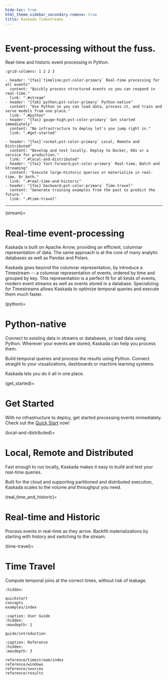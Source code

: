 ```yaml
---
hide-toc: true
html_theme.sidebar_secondary.remove: true
title: Kaskada Timestreams
---
```


<div class="px-4 py-5 my-5 text-center">
    <img class="d-block mx-auto mb-4" src="_static/kaskada.svg" alt="" width="auto">
    <h1 class="display-5 fw-bold">Event-processing without the fuss.</h1>
    <div class="col-lg-6 mx-auto">
      <p class="lead mb-4">Real-time and historic event processing in Python.
      </p>
    </div>
</div>

```{gallery-grid}
:grid-columns: 1 2 2 3

- header: "{fas}`timeline;pst-color-primary` Real-time processing for all events"
  content: "Quickly process structured events so you can respond in real-time."
  link: ".#stream"
- header: "{fab}`python;pst-color-primary` Python-native"
  content: "Use Python so you can load data, process it, and train and serve models from one place."
  link: ".#python"
- header: "{fas}`gauge-high;pst-color-primary` Get started immediately"
  content: "No infrastructure to deploy let's you jump right in."
  link: ".#get-started"

- header: "{fas}`rocket;pst-color-primary` Local, Remote and Distributed"
  content: "Develop and test locally. Deploy to Docker, K8s or a service for production."
  link: ".#local-and-distributed"
- header: "{fas}`fast-forward;pst-color-primary` Real-time, Batch and Streaming"
  content: "Execute large-historic queries or materialize in real-time. Or both."
  link: ".#real-time-and-historic"
- header: "{fas}`backward;pst-color-primary` Time-travel"
  content: "Generate training examples from the past to predict the future."
  link: ".#time-travel"
```

* * *

(stream)=
# Real-time event-processing

Kaskada is built on Apache Arrow, providing an efficient, columnar representation of data.
The same approach is at the core of many analytic databases as well as Pandas and Polars.

Kaskada goes beyond the columnar representation, by introduce a Timestream -- a columnar representation of events, ordered by time and grouped by key.
This representation is a perfect fit for all kinds of events, modern event streams as well as events stored in a database.
Specializing for Timestreams allows Kaskada to optimize temporal queries and execute them much faster.

(python)=
# Python-native

Connect to existing data in streams or databases, or load data using Python.
Wherever your events are stored, Kaskada can help you process them.

Build temporal queries and process the results using Python.
Connect straight to your visualizations, dashboards or machine learning systems.

Kaskada lets you do it all in one place.

(get_started)=
# Get Started

With no infrastructure to deploy, get started processing events immediately.
Check out the [Quick Start](quickstart) now!

(local-and-distributed)=
# Local, Remote and Distributed

Fast enough to run locally, Kaskada makes it easy to build and test your real-time queries.

Built for the cloud and supporting partitioned and distributed execution, Kaskada scales to the volume and throughput you need.


(real_time_and_historic)=
# Real-time and Historic

Process events in real-time as they arrive.
Backfill materializations by starting with history and switching to the stream.

(time-travel)=
# Time Travel
Compute temporal joins at the correct times, without risk of leakage.

```{toctree}
:hidden:

quickstart
concepts
examples/index
```

```{toctree}
:caption: User Guide
:hidden:
:maxdepth: 1

guide/introduction
```

```{toctree}
:caption: Reference
:hidden:
:maxdepth: 3

reference/timestream/index
reference/windows
reference/sources
reference/results
```